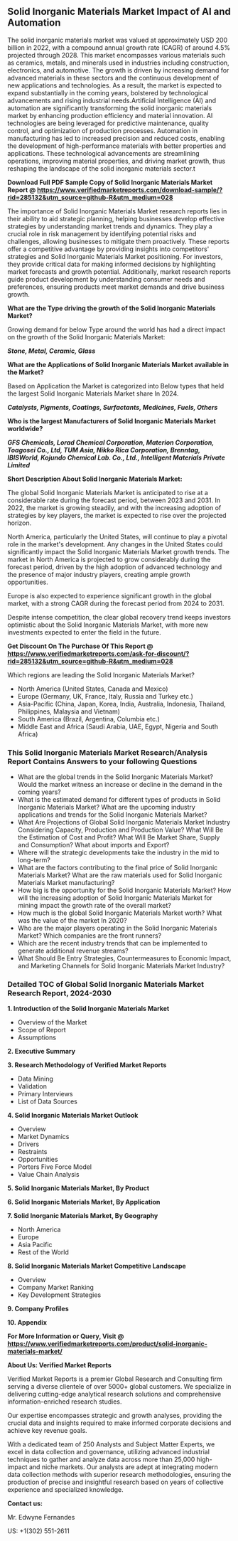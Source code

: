 <h2>Solid Inorganic Materials Market Impact of AI and Automation</h2>The solid inorganic materials market was valued at approximately USD 200 billion in 2022, with a compound annual growth rate (CAGR) of around 4.5% projected through 2028. This market encompasses various materials such as ceramics, metals, and minerals used in industries including construction, electronics, and automotive. The growth is driven by increasing demand for advanced materials in these sectors and the continuous development of new applications and technologies. As a result, the market is expected to expand substantially in the coming years, bolstered by technological advancements and rising industrial needs.Artificial Intelligence (AI) and automation are significantly transforming the solid inorganic materials market by enhancing production efficiency and material innovation. AI technologies are being leveraged for predictive maintenance, quality control, and optimization of production processes. Automation in manufacturing has led to increased precision and reduced costs, enabling the development of high-performance materials with better properties and applications. These technological advancements are streamlining operations, improving material properties, and driving market growth, thus reshaping the landscape of the solid inorganic materials sector.t</p><p id="" class=""><strong>Download Full PDF Sample Copy of Solid Inorganic Materials Market Report @ <a href="https://www.verifiedmarketreports.com/download-sample/?rid=285132&utm_source=github-R&utm_medium=028" target="_blank">https://www.verifiedmarketreports.com/download-sample/?rid=285132&utm_source=github-R&utm_medium=028</a></strong></p><p>The importance of&nbsp;Solid Inorganic Materials Market research reports lies in their ability to aid strategic planning, helping businesses develop effective strategies by understanding market trends and dynamics. They play a crucial role in risk management by identifying potential risks and challenges, allowing businesses to mitigate them proactively. These reports offer a competitive advantage by providing insights into competitors' strategies and Solid Inorganic Materials Market positioning. For investors, they provide critical data for making informed decisions by highlighting market forecasts and growth potential. Additionally, market research reports guide product development by understanding consumer needs and preferences, ensuring products meet market demands and drive business growth.</p><p><strong>What are the&nbsp;Type driving the growth of the Solid Inorganic Materials Market?</strong></p><p id="" class="">Growing demand for below Type around the world has had a direct impact on the growth of the Solid Inorganic Materials Market:</p><em><strong>Stone, Metal, Ceramic, Glass</strong></em></p><strong>What are the&nbsp;Applications&nbsp;of Solid Inorganic Materials Market available in the Market?</strong></p><p id="" class="">Based on Application the Market is categorized into Below types that held the largest Solid Inorganic Materials Market share In 2024.</p><em><strong>Catalysts, Pigments, Coatings, Surfactants, Medicines, Fuels, Others</strong></em></p><strong>Who is the largest Manufacturers of Solid Inorganic Materials Market worldwide?</strong></p><p><em><strong>GFS Chemicals, Lorad Chemical Corporation, Materion Corporation, Toagosei Co., Ltd, TUM Asia, Nikko Rica Corporation, Brenntag, IBISWorld, Kojundo Chemical Lab. Co., Ltd., Intelligent Materials Private Limited</strong></em></p><p id="" class=""><strong>Short Description About Solid Inorganic Materials Market:</strong></p><p>The global Solid Inorganic Materials Market is anticipated to rise at a considerable rate during the forecast period, between 2023 and 2031. In 2022, the market is growing steadily, and with the increasing adoption of strategies by key players, the market is expected to rise over the projected horizon.</p><p>North America, particularly the United States, will continue to play a pivotal role in the market's development. Any changes in the United States could significantly impact the Solid Inorganic Materials Market growth trends. The market in North America is projected to grow considerably during the forecast period, driven by the high adoption of advanced technology and the presence of major industry players, creating ample growth opportunities.</p><p>Europe is also expected to experience significant growth in the global market, with a strong CAGR during the forecast period from 2024 to 2031.</p><p>Despite intense competition, the clear global recovery trend keeps investors optimistic about the Solid Inorganic Materials Market, with more new investments expected to enter the field in the future.</p><p id="" class=""><strong>Get Discount On The Purchase Of This Report @ <a href="https://www.verifiedmarketreports.com/ask-for-discount/?rid=285132&utm_source=github-R&utm_medium=028" target="_blank">https://www.verifiedmarketreports.com/ask-for-discount/?rid=285132&utm_source=github-R&utm_medium=028</a></strong></p>Which regions are leading the Solid Inorganic Materials Market?</p><ul><li>North America (United States, Canada and Mexico)</li><li>Europe (Germany, UK, France, Italy, Russia and Turkey etc.)</li><li>Asia-Pacific (China, Japan, Korea, India, Australia, Indonesia, Thailand, Philippines, Malaysia and Vietnam)</li><li>South America (Brazil, Argentina, Columbia etc.)</li><li>Middle East and Africa (Saudi Arabia, UAE, Egypt, Nigeria and South Africa)</li></ul><h3 id="" class="">This Solid Inorganic Materials Market Research/Analysis Report Contains Answers to your following Questions</h3><ul><li>What are the global trends in the Solid Inorganic Materials Market? Would the market witness an increase or decline in the demand in the coming years?</li><li>What is the estimated demand for different types of products in Solid Inorganic Materials Market? What are the upcoming industry applications and trends for the Solid Inorganic Materials Market?</li><li>What Are Projections of Global Solid Inorganic Materials Market Industry Considering Capacity, Production and Production Value? What Will Be the Estimation of Cost and Profit? What Will Be Market Share, Supply and Consumption? What about imports and Export?</li><li>Where will the strategic developments take the industry in the mid to long-term?</li><li>What are the factors contributing to the final price of Solid Inorganic Materials Market? What are the raw materials used for Solid Inorganic Materials Market manufacturing?</li><li>How big is the opportunity for the Solid Inorganic Materials Market? How will the increasing adoption of Solid Inorganic Materials Market for mining impact the growth rate of the overall market?</li><li>How much is the global Solid Inorganic Materials Market worth? What was the value of the market In 2020?</li><li>Who are the major players operating in the Solid Inorganic Materials Market? Which companies are the front runners?</li><li>Which are the recent industry trends that can be implemented to generate additional revenue streams?</li><li>What Should Be Entry Strategies, Countermeasures to Economic Impact, and Marketing Channels for Solid Inorganic Materials Market Industry?</li></ul><h3 id="" class="">Detailed TOC of Global Solid Inorganic Materials Market Research Report, 2024-2030</h3><p id="" class=""><strong>1. Introduction of the Solid Inorganic Materials Market</strong></p><ul><li>Overview of the Market</li><li>Scope of Report</li><li>Assumptions</li></ul><p id="" class=""><strong>2. Executive Summary</strong></p><p id="" class=""><strong>3. Research Methodology of Verified Market Reports</strong></p><ul><li>Data Mining</li><li>Validation</li><li>Primary Interviews</li><li>List of Data Sources</li></ul><p id="" class=""><strong>4. Solid Inorganic Materials Market Outlook</strong></p><ul><li>Overview</li><li>Market Dynamics</li><li>Drivers</li><li>Restraints</li><li>Opportunities</li><li>Porters Five Force Model</li><li>Value Chain Analysis</li></ul><p id="" class=""><strong>5. Solid Inorganic Materials Market, By Product</strong></p><p id="" class=""><strong>6. Solid Inorganic Materials Market, By Application</strong></p><p id="" class=""><strong>7. Solid Inorganic Materials Market, By Geography</strong></p><ul><li>North America</li><li>Europe</li><li>Asia Pacific</li><li>Rest of the World</li></ul><p id="" class=""><strong>8. Solid Inorganic Materials Market Competitive Landscape</strong></p><ul><li>Overview</li><li>Company Market Ranking</li><li>Key Development Strategies</li></ul><p id="" class=""><strong>9. Company Profiles</strong></p><p id="" class=""><strong>10. Appendix</strong></p><p id="" class=""><strong>For More Information or Query, Visit @ <a href="https://www.verifiedmarketreports.com/product/solid-inorganic-materials-market/" target="_blank">https://www.verifiedmarketreports.com/product/solid-inorganic-materials-market/</a></strong></p><p id="" class=""><strong>About Us: Verified Market Reports</strong></p><p id="" class="">Verified Market Reports is a premier Global Research and Consulting firm serving a diverse clientele of over 5000+ global customers. We specialize in delivering cutting-edge analytical research solutions and comprehensive information-enriched research studies.</p><p id="" class="">Our expertise encompasses strategic and growth analyses, providing the crucial data and insights required to make informed corporate decisions and achieve key revenue goals.</p><p id="" class="">With a dedicated team of 250 Analysts and Subject Matter Experts, we excel in data collection and governance, utilizing advanced industrial techniques to gather and analyze data across more than 25,000 high-impact and niche markets. Our analysts are adept at integrating modern data collection methods with superior research methodologies, ensuring the production of precise and insightful research based on years of collective experience and specialized knowledge.</p><p id="" class=""><strong>Contact us:</strong></p><p id="" class="">Mr. Edwyne Fernandes</p><p id="" class="">US: +1(302) 551-2611</p>